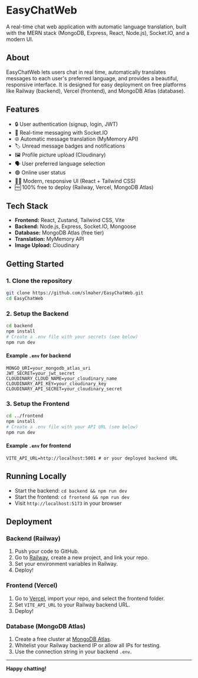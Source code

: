 # EasyChatWeb

A real-time chat web application with automatic language translation, built with the MERN stack (MongoDB, Express, React, Node.js), Socket.IO, and a modern UI.

## About
EasyChatWeb lets users chat in real time, automatically translates messages to each user's preferred language, and provides a beautiful, responsive interface. It is designed for easy deployment on free platforms like Railway (backend), Vercel (frontend), and MongoDB Atlas (database).

## Features
- 🔒 User authentication (signup, login, JWT)
- 💬 Real-time messaging with Socket.IO
- 🌐 Automatic message translation (MyMemory API)
- 🏷️ Unread message badges and notifications
- 🖼️ Profile picture upload (Cloudinary)
- 🗣️ User preferred language selection
- 🟢 Online user status
- 🧑‍💻 Modern, responsive UI (React + Tailwind CSS)
- 🆓 100% free to deploy (Railway, Vercel, MongoDB Atlas)

## Tech Stack
- **Frontend:** React, Zustand, Tailwind CSS, Vite
- **Backend:** Node.js, Express, Socket.IO, Mongoose
- **Database:** MongoDB Atlas (free tier)
- **Translation:** MyMemory API
- **Image Upload:** Cloudinary

## Getting Started

### 1. Clone the repository
```bash
git clone https://github.com/slmaher/EasyChatWeb.git
cd EasyChatWeb
```

### 2. Setup the Backend
```bash
cd backend
npm install
# Create a .env file with your secrets (see below)
npm run dev
```
#### Example `.env` for backend
```
MONGO_URI=your_mongodb_atlas_uri
JWT_SECRET=your_jwt_secret
CLOUDINARY_CLOUD_NAME=your_cloudinary_name
CLOUDINARY_API_KEY=your_cloudinary_key
CLOUDINARY_API_SECRET=your_cloudinary_secret
```

### 3. Setup the Frontend
```bash
cd ../frontend
npm install
# Create a .env file with your API URL (see below)
npm run dev
```
#### Example `.env` for frontend
```
VITE_API_URL=http://localhost:5001 # or your deployed backend URL
```

## Running Locally
- Start the backend: `cd backend && npm run dev`
- Start the frontend: `cd frontend && npm run dev`
- Visit `http://localhost:5173` in your browser

## Deployment

### Backend (Railway)
1. Push your code to GitHub.
2. Go to [Railway](https://railway.app/), create a new project, and link your repo.
3. Set your environment variables in Railway.
4. Deploy!

### Frontend (Vercel)
1. Go to [Vercel](https://vercel.com/), import your repo, and select the frontend folder.
2. Set `VITE_API_URL` to your Railway backend URL.
3. Deploy!

### Database (MongoDB Atlas)
1. Create a free cluster at [MongoDB Atlas](https://www.mongodb.com/atlas/database).
2. Whitelist your Railway backend IP or allow all IPs for testing.
3. Use the connection string in your backend `.env`.



---
**Happy chatting!**
